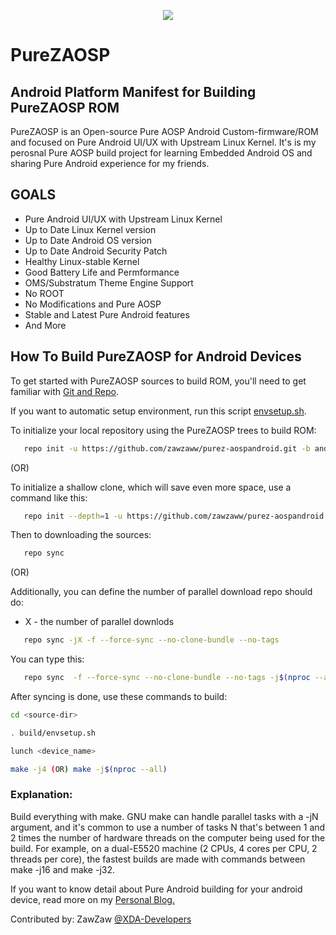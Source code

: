 <p align="center"><img src="https://i.postimg.cc/jd55kvPw/Pure_Z-_Logo.png" /></p>

# PureZAOSP
## Android Platform Manifest for Building PureZAOSP ROM

PureZAOSP is an Open-source Pure AOSP Android Custom-firmware/ROM and focused on Pure Android UI/UX with Upstream Linux Kernel.
It's is my perosnal Pure AOSP build project for learning Embedded Android OS and sharing Pure Android experience for my friends.

## GOALS
- Pure Android UI/UX with Upstream Linux Kernel
- Up to Date Linux Kernel version
- Up to Date Android OS version
- Up to Date Android Security Patch
- Healthy Linux-stable Kernel
- Good Battery Life and Permformance
- OMS/Substratum Theme Engine Support
- No ROOT
- No Modifications and Pure AOSP
- Stable and Latest Pure Android features
- And More

## How To Build PureZAOSP for Android Devices
To get started with PureZAOSP sources to build ROM, you'll need to get
familiar with [Git and Repo](https://source.android.com/source/using-repo.html).

If you want to automatic setup environment, run this script [envsetup.sh](https://github.com/zawzaww/aosp-android/blob/android-9.0.0/envsetup/envsetup.sh).

To initialize your local repository using the PureZAOSP trees to build ROM:
```bash
   repo init -u https://github.com/zawzaww/purez-aospandroid.git -b android-9.0.0
```

(OR)

To initialize a shallow clone, which will save even more space, use a command like this:
```bash
   repo init --depth=1 -u https://github.com/zawzaww/purez-aospandroid.git -b android-9.0.0
```

Then to downloading the sources:
```bash
   repo sync
```

 (OR)

Additionally, you can define the number of parallel download repo should do:
- X - the number of parallel downlods
```bash
   repo sync -jX -f --force-sync --no-clone-bundle --no-tags
```
You can type this:
```bash
   repo sync  -f --force-sync --no-clone-bundle --no-tags -j$(nproc --all)
```

After syncing is done, use these commands to build:
```bash
cd <source-dir>

. build/envsetup.sh

lunch <device_name>

make -j4 (OR) make -j$(nproc --all)
```   
   
### Explanation:
Build everything with make. GNU make can handle parallel tasks with a -jN argument, and it's common to use a number of tasks N that's between 1 and 2 times the number of hardware threads on the computer being used for the build. For example, on a dual-E5520 machine (2 CPUs, 4 cores per CPU, 2 threads per core), the fastest builds are made with commands between make -j16 and make -j32.

If you want to know detail about Pure Android building for your android device, read more on my [Personal Blog.](https://medium.com/zawzaww/how-to-build-custom-android-os-for-android-devices-cf4bba4bb3a5)

Contributed by: ZawZaw [@XDA-Developers](https://forum.xda-developers.com/member.php?u=7581611)

